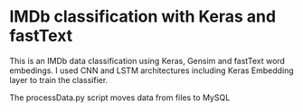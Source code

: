 # IMDb classification with Keras and fastText
This is an IMDb data classification using Keras, Gensim and fastText word embedings.
I used CNN and LSTM architectures including Keras Embedding layer to train the classifier.

The processData.py script moves data from files to MySQL
